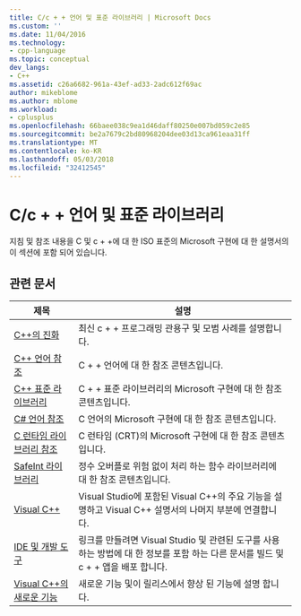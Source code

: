 ```yaml
---
title: C/c + + 언어 및 표준 라이브러리 | Microsoft Docs
ms.custom: ''
ms.date: 11/04/2016
ms.technology:
- cpp-language
ms.topic: conceptual
dev_langs:
- C++
ms.assetid: c26a6682-961a-43ef-ad33-2adc612f69ac
author: mikeblome
ms.author: mblome
ms.workload:
- cplusplus
ms.openlocfilehash: 66baee038c9ea1d46daff80250e007bd059c2e85
ms.sourcegitcommit: be2a7679c2bd80968204dee03d13ca961eaa31ff
ms.translationtype: MT
ms.contentlocale: ko-KR
ms.lasthandoff: 05/03/2018
ms.locfileid: "32412545"
---
```

# <a name="cc-language-and-standard-libraries"></a>C/c + + 언어 및 표준 라이브러리
지침 및 참조 내용을 C 및 c + +에 대 한 ISO 표준의 Microsoft 구현에 대 한 설명서의이 섹션에 포함 되어 있습니다.  
  
## <a name="related-articles"></a>관련 문서  
  
|제목|설명|  
|-----------|-----------------|  
|[C++의 진화](../cpp/welcome-back-to-cpp-modern-cpp.md)|최신 c + + 프로그래밍 관용구 및 모범 사례를 설명합니다.|  
|[C++ 언어 참조](../cpp/cpp-language-reference.md)|C + + 언어에 대 한 참조 콘텐츠입니다.|  
|[C++ 표준 라이브러리](../standard-library/cpp-standard-library-reference.md)|C + + 표준 라이브러리의 Microsoft 구현에 대 한 참조 콘텐츠입니다.|  
|[C# 언어 참조](../c-language/c-language-reference.md)|C 언어의 Microsoft 구현에 대 한 참조 콘텐츠입니다.|
|[C 런타임 라이브러리 참조](../c-runtime-library/c-run-time-library-reference.md)|C 런타임 (CRT)의 Microsoft 구현에 대 한 참조 콘텐츠입니다.|
|[SafeInt 라이브러리](../windows/safeint-library.md)|정수 오버플로 위험 없이 처리 하는 함수 라이브러리에 대 한 참조 콘텐츠입니다.|  
|[Visual C++](../visual-cpp-in-visual-studio.md)|Visual Studio에 포함된 Visual C++의 주요 기능을 설명하고 Visual C++ 설명서의 나머지 부분에 연결합니다.|  
|[IDE 및 개발 도구](../ide/ide-and-tools-for-visual-cpp-development.md)|링크를 만들려면 Visual Studio 및 관련된 도구를 사용 하는 방법에 대 한 정보를 포함 하는 다른 문서를 빌드 및 c + + 앱을 배포 합니다.|  
|[Visual C++의 새로운 기능](../what-s-new-for-visual-cpp-in-visual-studio.md)|새로운 기능 및이 릴리스에서 향상 된 기능에 설명 합니다.|
